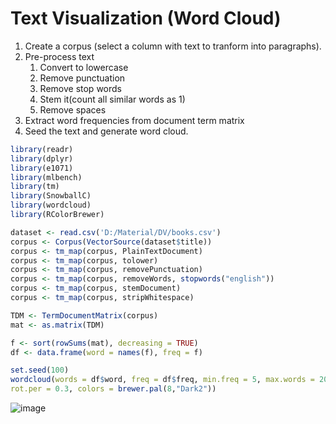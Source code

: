 # Text Visualization (Word Cloud)
1. Create a corpus (select a column with text to tranform into paragraphs).
2. Pre-process text
   1. Convert to lowercase
   2. Remove punctuation
   3. Remove stop words
   4. Stem it(count all similar words as 1)
   5. Remove spaces
3. Extract word frequencies from document term matrix
4. Seed the text and generate word cloud.
```r
library(readr)
library(dplyr)
library(e1071)
library(mlbench)
library(tm)
library(SnowballC)
library(wordcloud)
library(RColorBrewer)

dataset <- read.csv('D:/Material/DV/books.csv')
corpus <- Corpus(VectorSource(dataset$title))
corpus <- tm_map(corpus, PlainTextDocument)
corpus <- tm_map(corpus, tolower)
corpus <- tm_map(corpus, removePunctuation)
corpus <- tm_map(corpus, removeWords, stopwords("english"))
corpus <- tm_map(corpus, stemDocument)
corpus <- tm_map(corpus, stripWhitespace)

TDM <- TermDocumentMatrix(corpus)
mat <- as.matrix(TDM)

f <- sort(rowSums(mat), decreasing = TRUE)
df <- data.frame(word = names(f), freq = f)

set.seed(100)
wordcloud(words = df$word, freq = df$freq, min.freq = 5, max.words = 200, random.order = FALSE,
rot.per = 0.3, colors = brewer.pal(8,"Dark2"))
```
![image](https://user-images.githubusercontent.com/60386381/127269254-d373cf4b-a3c0-4254-aade-d08aa9dd5e4b.png)